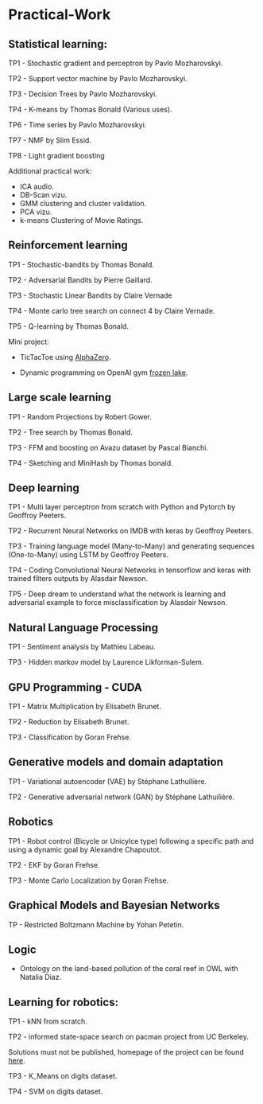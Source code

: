# Practical-Work

## Statistical learning:

TP1 - Stochastic gradient and perceptron by Pavlo Mozharovskyi.

TP2 - Support vector machine by Pavlo Mozharovskyi.

TP3 - Decision Trees by Pavlo Mozharovskyi.

TP4 - K-means by Thomas Bonald (Various uses).

TP6 - Time series by Pavlo Mozharovskyi.

TP7 - NMF by Slim Essid.

TP8 - Light gradient boosting

Additional practical work:

- ICA audio.
- DB-Scan vizu.
- GMM clustering and cluster validation.
- PCA vizu.
- k-means Clustering of Movie Ratings.

## Reinforcement learning

TP1 - Stochastic-bandits by Thomas Bonald.

TP2 - Adversarial Bandits by  Pierre Gaillard.

TP3 - Stochastic Linear Bandits by Claire Vernade

TP4 - Monte carlo tree search on connect 4 by Claire Vernade.

TP5 - Q-learning by Thomas Bonald.

Mini project:

- TicTacToe using [AlphaZero](https://arxiv.org/abs/1712.01815).

- Dynamic programming on OpenAI gym [frozen lake](https://gym.openai.com/envs/FrozenLake-v0/). 

## Large scale learning

TP1 - Random Projections by Robert Gower.

TP2 - Tree search by Thomas Bonald.

TP3 - FFM and boosting on Avazu dataset by Pascal Bianchi.

TP4 - Sketching and MiniHash by Thomas bonald.

## Deep learning

TP1 - Multi layer perceptron from scratch with Python and Pytorch by Geoffroy Peeters.

TP2 - Recurrent Neural Networks on IMDB with keras by Geoffroy Peeters.

TP3 - Training language model (Many-to-Many) and generating sequences (One-to-Many) using LSTM by Geoffroy Peeters.

TP4 - Coding Convolutional Neural Networks in tensorflow and keras with trained filters outputs by Alasdair Newson.

TP5 - Deep dream to understand what the network is learning and adversarial example to force misclassification by Alasdair Newson.

## Natural Language Processing

TP1 - Sentiment analysis by Mathieu Labeau.

TP3 - Hidden markov model by Laurence Likforman-Sulem.

## GPU Programming - CUDA

TP1 - Matrix Multiplication by Elisabeth Brunet.

TP2 - Reduction by Elisabeth Brunet.

TP3 - Classification by Goran Frehse.

## Generative models and domain adaptation

TP1 - Variational autoencoder (VAE) by Stéphane Lathuilière.

TP2 - Generative adversarial network (GAN) by Stéphane Lathuilière.

## Robotics

TP1 - Robot control (Bicycle or Unicylce type) following a specific path and using a dynamic goal by Alexandre Chapoutot.

TP2 - EKF by Goran Frehse.

TP3 - Monte Carlo Localization by Goran Frehse.

## Graphical Models and Bayesian Networks

TP - Restricted Boltzmann Machine by Yohan Petetin.

## Logic

- Ontology on the land-based pollution of the coral reef in OWL with Natalia Diaz.

## Learning for robotics:

TP1 - kNN from scratch.

TP2 - informed state-space search on pacman project from UC Berkeley.

Solutions must not be published, homepage of the project can be found [here](http://ai.berkeley.edu/project_overview.html).

TP3 - K_Means on digits dataset.

TP4 - SVM on digits dataset.
